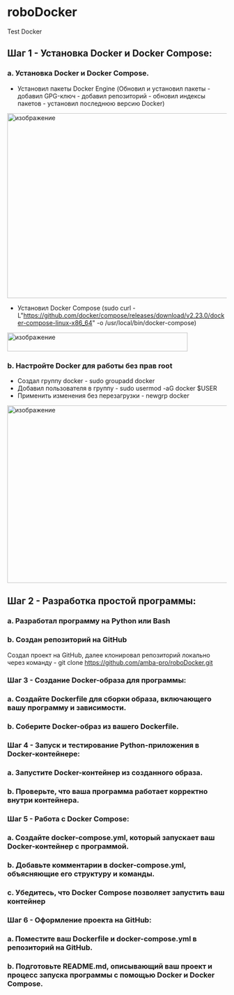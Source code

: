 # roboDocker
Test Docker
## Шаг 1 - Установка Docker и Docker Compose:
### а. Установка Docker и Docker Compose.
- Установил пакеты Docker Engine (Обновил и установил пакеты - добавил GPG-ключ - добавил репозиторий - обновил индексы пакетов - установил последнюю версию Docker)
<img width="761" height="424" alt="изображение" src="https://github.com/user-attachments/assets/5587813b-198f-4ba0-afc7-2a5b66fe51e0" />

- Установил Docker Compose (sudo curl -L"https://github.com/docker/compose/releases/download/v2.23.0/docker-compose-linux-x86_64" -o /usr/local/bin/docker-compose)

<img width="414" height="43" alt="изображение" src="https://github.com/user-attachments/assets/b95ca8cb-601d-4d2a-bce8-37e4f29a74f0" />

### b. Настройте Docker для работы без прав root
- Cоздал группу docker - sudo groupadd docker
- Добавил пользователя в группу - sudo usermod -aG docker $USER
- Применить изменения без перезагрузки - newgrp docker
<img width="758" height="407" alt="изображение" src="https://github.com/user-attachments/assets/a2d7fabd-5c70-465a-bbc0-77545581f1c1" />

## Шаг 2 - Разработка простой программы:
###  a. Разработал программу на Python или Bash

### b. Создан репозиторий на GitHub
Создал проект на GitHub, далее клонировал репозиторий локально через команду - git clone https://github.com/amba-pro/roboDocker.git

### Шаг 3 - Создание Docker-образа для программы:
### a. Создайте Dockerfile для сборки образа, включающего вашу программу и зависимости.
### b. Соберите Docker-образ из вашего Dockerfile.

### Шаг 4 - Запуск и тестирование Python-приложения в Docker-контейнере:
### a. Запустите Docker-контейнер из созданного образа.
### b. Проверьте, что ваша программа работает корректно внутри контейнера.

### Шаг 5 - Работа с Docker Compose:
### a. Создайте docker-compose.yml, который запускает ваш Docker-контейнер с программой.
### b. Добавьте комментарии в docker-compose.yml, объясняющие его структуру и команды.
### c. Убедитесь, что Docker Compose позволяет запустить ваш контейнер

### Шаг 6 - Оформление проекта на GitHub:
### a. Поместите ваш Dockerfile и docker-compose.yml в репозиторий на GitHub.
### b. Подготовьте README.md, описывающий ваш проект и процесс запуска программы с помощью Docker и Docker Compose.
